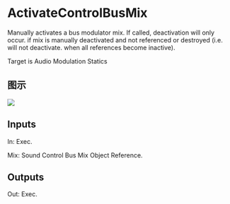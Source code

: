 # ActivateControlBusMix

Manually activates a bus modulator mix. If called, deactivation will only occur. if mix is manually deactivated and not referenced or destroyed (i.e. will not deactivate. when all references become inactive).

Target is Audio Modulation Statics

## 图示

![]($-20221218-18021789.png)

## Inputs

In: Exec.

Mix: Sound Control Bus Mix Object Reference.  

## Outputs

Out: Exec.

